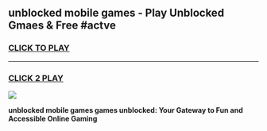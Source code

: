 
## unblocked mobile games - Play Unblocked Gmaes & Free #actve
<h3>
<a href="https://premium.freeplayer.one?title=unblocked_mobile_games&ref=01M">CLICK TO PLAY</a></h3>
<hr>

<h3>
<a href="https://premium.freeplayer.one?title=unblocked_mobile_games&ref=01M">CLICK 2 PLAY</a>
  
</h3>

<a href="https://premium.freeplayer.one?title=unblocked_mobile_games&ref=01M"><img src="https://clearcache.store/games.png"></a>


**unblocked mobile games games unblocked: Your Gateway to Fun and Accessible Online Gaming**
